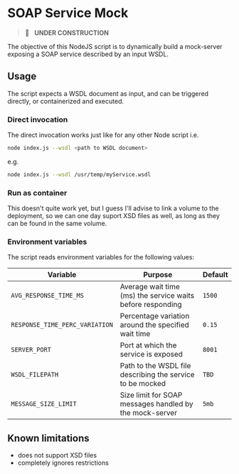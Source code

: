 # SOAP Service Mock

> :wrench: &nbsp; **UNDER CONSTRUCTION**

The objective of this NodeJS script is to dynamically build a mock-server exposing a SOAP
service described by an input WSDL.

## Usage

The script expects a WSDL document as input, and can be triggered directly, or containerized and executed.

### Direct invocation

The direct invocation works just like for any other Node script i.e.

```bash
node index.js --wsdl <path to WSDL document>
```

e.g.

```bash
node index.js --wsdl /usr/temp/myService.wsdl
```

### Run as container

This doesn't quite work yet, but I guess I'll advise to link a volume to the deployment, so we can one day suport XSD files as well, as long as they can be found in the same volume.

### Environment variables

The script reads environment variables for the following values:

| Variable                                | Purpose                                                    | Default |
| --------------------------------------- | ---------------------------------------------------------- | ------- |
| `AVG_RESPONSE_TIME_MS`                  | Average wait time (ms) the service waits before responding | `1500`   |
| `RESPONSE_TIME_PERC_VARIATION`          | Percentage variation around the specified wait time        | `0.15`   |
| `SERVER_PORT`                           | Port at which the service is exposed                       | `8001`   |
| `WSDL_FILEPATH`                         | Path to the WSDL file describing the service to be mocked  | `TBD`    |
| `MESSAGE_SIZE_LIMIT`                    | Size limit for SOAP messages handled by the mock-server    | `5mb`    |

## Known limitations

- does not support XSD files
- completely ignores restrictions

